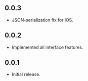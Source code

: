 ## 0.0.3

* JSON-serialization fix for iOS.

## 0.0.2

* Implemented all interface features.

## 0.0.1

* Initial release.
